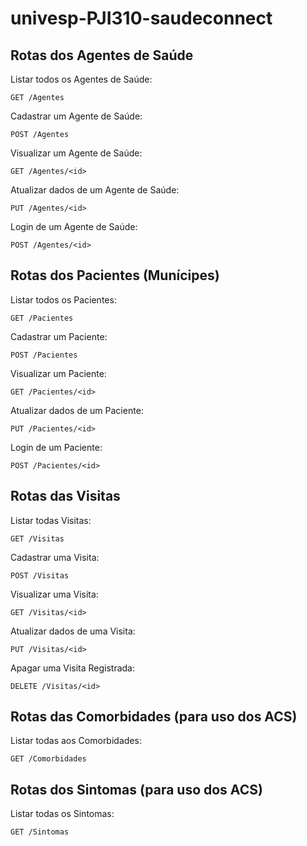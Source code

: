 ﻿# univesp-PJI310-saudeconnect

## Rotas dos Agentes de Saúde
Listar  todos os Agentes de Saúde:
```
GET /Agentes
```
Cadastrar um Agente de Saúde:
```
POST /Agentes
```
Visualizar um Agente de Saúde:
```
GET /Agentes/<id>
```
Atualizar dados de um Agente de Saúde:
```
PUT /Agentes/<id>
```
Login de um Agente de Saúde:
```
POST /Agentes/<id>
```
## Rotas dos Pacientes (Munícipes)
Listar  todos os Pacientes:
```
GET /Pacientes
```
Cadastrar um Paciente:
```
POST /Pacientes
```
Visualizar um Paciente:
```
GET /Pacientes/<id>
```
Atualizar dados de um Paciente:
```
PUT /Pacientes/<id>
```
Login de um Paciente:
```
POST /Pacientes/<id>
```
## Rotas das Visitas 
Listar todas Visitas:
```
GET /Visitas
```
Cadastrar uma Visita:
```
POST /Visitas
```
Visualizar uma Visita:
```
GET /Visitas/<id>
```
Atualizar dados de uma Visita:
```
PUT /Visitas/<id>
```
Apagar uma Visita Registrada:
```
DELETE /Visitas/<id>
```
## Rotas das Comorbidades (para uso dos ACS)
Listar todas aos Comorbidades:
```
GET /Comorbidades
```
## Rotas dos Sintomas (para uso dos ACS)
Listar todas os Sintomas:
```
GET /Sintomas
```
